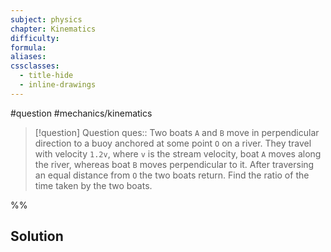 ```yaml
---
subject: physics
chapter: Kinematics
difficulty: 
formula: 
aliases: 
cssclasses:
  - title-hide
  - inline-drawings
---
```

#question #mechanics/kinematics 

> [!question] Question 
> ques:: Two boats `A` and `B` move in perpendicular direction to a buoy anchored at some point `O` on a river. They travel with velocity `1.2v`, where `v` is the stream velocity, boat `A` moves along the river, whereas boat `B` moves perpendicular to it. After traversing an equal distance from `O` the two boats return. Find the ratio of the time taken by the two boats.

%%
## Solution

